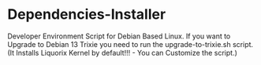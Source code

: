 # Dependencies-Installer
Developer Environment Script for Debian Based Linux.
If you want to Upgrade to Debian 13 Trixie you need to run the upgrade-to-trixie.sh script.
(It Installs Liquorix Kernel by default!!! - You can Customize the script.)
